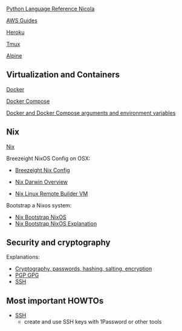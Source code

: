 [Python Language Reference Nicola](dev/python-language-reference-nicola.md)

[AWS Guides](dev/aws.md)

[Heroku](dev/heroku.md)

[Tmux](dev/tmux.md)

[Alpine](dev/alpine.md)

## Virtualization and Containers

[Docker](dev/docker.md)

[Docker Compose](dev/docker-compose.md)

[Docker and Docker Compose arguments and environment variables](dev/docker-and-docker-compose-arg-env.md)

## Nix

[Nix](dev/nix/nix.md)

Breezeight NixOS Config on OSX:
* [Breezeight Nix Config](dev/nix/nix-breezeight-config-osx-and-linux-overview.md)
* [Nix Darwin Overview](dev/nix/nix-darwin-overview.md)


* [Nix Linux Remote Builder VM](dev/nix/nix-linux-remote-builder-vm-on-osx-howto.md)


Bootstrap a Nixos system:

* [Nix Bootstrap NixOS](dev/nix/nix-bootstrap-nixos-howto.md)
* [Nix Bootstrap NixOS Explanation](dev/nix/nix-bootstrap-nixos-explanation.md)

## Security and cryptography

Explanations:
* [Cryptography, passwords, hashing, salting, encryption](dev/cryptography-passwords-hashing-salting-encryption.md)
* [PGP GPG](dev/cryptography-pgp-gpg.md)
* [SSH](dev/cryptography-ssh.md)



## Most important HOWTOs

* [SSH](dev/cryptography-ssh-basic-howto.md)
  * create and use SSH keys with 1Password or other tools
